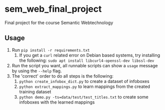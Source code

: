 # sem_web_final_project
Final project for the course Semantic Webtechnology

## Usage
1. Run `pip install -r requirements.txt`
   1. If you get a `curl` related error on Debian based systems, try installing the following:
    `sudo apt install libcurl4-openssl-dev libssl-dev`
2. Run the script you want, all runnable scripts can show a `usage` message by using the `--help` flag. 
3. The 'correct' order to do all steps is the following:
   1. `python create_infobox_dict.py` to create a dataset of infoboxes
   2. `python extract_mappings.py` to learn mappings from the created training dataset
   3. `python demo.py -ts=data/test/test_titles.txt` to create some infoboxes with the learned mappings
